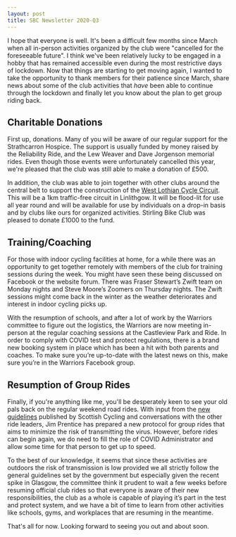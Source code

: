 ```yaml
---
layout: post
title: SBC Newsletter 2020-Q3
---
```


I hope that everyone is well. It's been a difficult few months since
March when all in-person activities organized by the club were
"cancelled for the foreseeable future". I think we've been relatively
lucky to be engaged in a hobby that has remained accessible even
during the most restrictive days of lockdown. Now that things are
starting to get moving again, I wanted to take the opportunity to
thank members for their patience since March, share news about some of
the club activities that *have* been able to continue through the
lockdown and finally let you know about the plan to get group riding
back.

## Charitable Donations

First up, donations. Many of you will be aware of our regular support
for the Strathcarron Hospice. The support is usually funded by money
raised by the Reliability Ride, and the Lew Weaver and Dave Jorgenson
memorial rides. Even though those events were unfortunately cancelled
this year, we're pleased that the club was still able to make a
donation of £500.

In addition, the club was able to join together with other clubs
around the central belt to support the construction of the [West
Lothian Cycle Circuit](https://westlothiancyclecircuit.org/). This
will be a 1km traffic-free circuit in Linlithgow. It will be flood-lit
for use all year round and will be available for use by individuals on
a drop-in basis and by clubs like ours for organized
activities. Stirling Bike Club was pleased to donate £1000 to the
fund.

## Training/Coaching

For those with indoor cycling facilities at home, for a while there
was an opportunity to get together remotely with members of the club
for training sessions during the week. You might have seen these being
discussed on Facebook or the website forum. There was Fraser Stewart’s
Zwift team on Monday nights and Steve Moore’s Zoomers on Thursday
nights. The Zwift sessions might come back in the winter as the
weather deteriorates and interest in indoor cycling picks up.

With the resumption of schools, and after a lot of work by the
Warriors committee to figure out the logistics, the Warriors are now
meeting in-person at the regular coaching sessions at the Castleview
Park and Ride. In order to comply with COVID test and protect
regulations, there is a brand new booking system in place which has
been a hit with both parents and coaches. To make sure you’re
up-to-date with the latest news on this, make sure you’re in the
Warriors Facebook group.

## Resumption of Group Rides

Finally, if you're anything like me, you'll be desperately keen to see
your old pals back on the regular weekend road rides. With input from
the [new
guidelines](https://www.britishcycling.org.uk/zuvvi/media/SCCAAug.pdf)
published by Scottish Cycling and conversations with the other ride
leaders, Jim Prentice has prepared a new protocol for group rides that
aims to minimize the risk of transmitting the virus. However, before
rides can begin again, we do need to fill the role of COVID
Administrator and allow some time for that person to get up to speed.

To the best of our knowledge, it seems that since these activities are
outdoors the risk of transmission is low provided we all strictly
follow the general guidelines set by the government but especially
given the recent spike in Glasgow, the committee think it prudent to
wait a few weeks before resuming official club rides so that everyone
is aware of their new responsibilities, the club as a whole is capable
of playing it’s part in the test and protect system, and we have a bit
of time to learn from other activities like schools, gyms, and
workplaces that are resuming in the meantime.

That's all for now. Looking forward to seeing you out and about soon.
